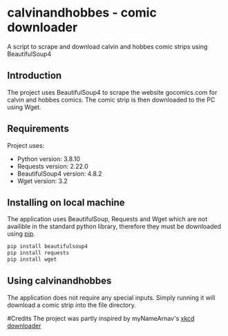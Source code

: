 # calvinandhobbes - comic downloader
A script to scrape and download calvin and hobbes comic strips using BeautifulSoup4

 
## Introduction
The project uses BeautifulSoup4 to scrape the website gocomics.com for calvin and hobbes comics. The comic strip is then downloaded to the PC using Wget.
	
## Requirements
Project uses:
* Python version: 3.8.10
* Requests version: 2.22.0
* BeautifulSoup4 version: 4.8.2
* Wget version: 3.2
	
## Installing on local machine
The application uses BeautifulSoup, Requests and Wget which are not availible in the standard python library, therefore they must be downloaded using [pip](https://pip.pypa.io/en/stable/). 

``` bash
pip install beautifulsoup4
pip install requests
pip install wget
```

## Using calvinandhobbes
The application does not require any special inputs. Simply running it will download a comic strip into the file directory. 

#Credits
The project was partly inspired by myNameArnav's [xkcd downloader](https://github.com/myNameArnav/xkcdDownloader)
